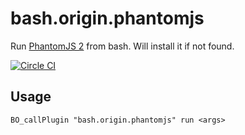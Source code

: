 bash.origin.phantomjs
=====================

Run [PhantomJS 2](http://phantomjs.org/) from bash. Will install it if not found.

[![Circle CI](https://circleci.com/gh/bash-origin/bash.origin.phantomjs.svg?style=svg)](https://circleci.com/gh/bash-origin/bash.origin.phantomjs)


Usage
-----

    BO_callPlugin "bash.origin.phantomjs" run <args>


